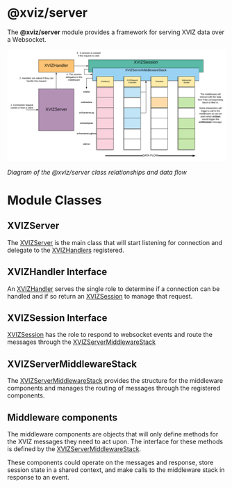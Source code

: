 # @xviz/server

The **@xviz/server** module provides a framework for serving XVIZ data over a Websocket.

![@xviz/server diagram](./images/xviz-server-block-diagram.svg)

_Diagram of the @xviz/server class relationships and data flow_

# Module Classes

## XVIZServer

The [XVIZServer](/docs/api-reference/server/xviz-server.md) is the main class that will start
listening for connection and delegate to the
[XVIZHandlers](/docs/api-reference/server/overview-handler.md) registered.

## XVIZHandler Interface

An [XVIZHandler](/docs/api-reference/server/overview-handler.md) serves the single role to determine
if a connection can be handled and if so return an
[XVIZSession](/docs/api-reference/server/overview-session.md) to manage that request.

## XVIZSession Interface

[XVIZSession](/docs/api-reference/server/overview-session.md) has the role to respond to websocket
events and route the messages through the
[XVIZServerMiddlewareStack](/docs/api-reference/server/xviz-server-middleware-stack.md)

## XVIZServerMiddlewareStack

The [XVIZServerMiddlewareStack](/docs/api-reference/server/xviz-server-middleware-stack.md) provides
the structure for the middleware components and manages the routing of messages through the
registered components.

## Middleware components

The middleware components are objects that will only define methods for the XVIZ messages they need
to act upon. The interface for these methods is defined by the
[XVIZServerMiddlewareStack](/docs/api-reference/server/xviz-server-middleware-stack.md).

These components could operate on the messages and response, store session state in a shared
context, and make calls to the middleware stack in response to an event.
